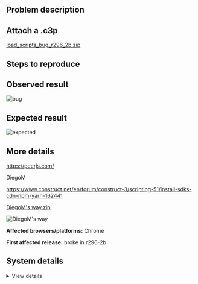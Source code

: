 ## Problem description



## Attach a .c3p

[load_scripts_bug_r296_2b.zip](https://github.com/WilsonPercival/WilsonPercival/files/8801635/load_scripts_bug_r296_2b.zip)

## Steps to reproduce



## Observed result

![bug](https://user-images.githubusercontent.com/91274932/171083655-26d36af4-81af-495c-9829-f38dd3c35bd5.png)

## Expected result

![expected](https://user-images.githubusercontent.com/91274932/171083803-dbf4ca15-85f2-434f-b887-73a5ebfd1b37.png)

## More details

https://peerjs.com/

DiegoM

https://www.construct.net/en/forum/construct-3/scripting-51/install-sdks-cdn-npm-yarn-162441

[DiegoM's way.zip](https://github.com/WilsonPercival/WilsonPercival/files/8801621/DiegoM.s.way.zip)

![DiegoM's way](https://user-images.githubusercontent.com/91274932/171083292-71f06d48-40c8-4052-881a-f83c114f3461.png)

**Affected browsers/platforms:** Chrome

**First affected release:** broke in r296-2b

## System details

<details><summary>View details</summary>

Platform information
Product: Construct 3 r296.2 (beta)
Browser: Chrome 101.0.4951.67
Browser engine: Chromium
Context: browser
Operating system: Windows NT 0.1.0
Device type: desktop
Device pixel ratio: 1
Logical CPU cores: 2
Approx. device memory: 4 GB
User agent: Mozilla/5.0 (Windows NT 6.1; Win64; x64) AppleWebKit/537.36 (KHTML, like Gecko) Chrome/101.0.4951.67 Safari/537.36
Language setting: en-US

Local storage
Storage quota (approx): 59 gb
Storage usage (approx): 93 mb (0.2%)
Persistant storage: No

Browser support notes
This list contains missing features that are not required, but could improve performance or user experience if supported.

UI effects are disabled in settings.
WebGL 2+ is not supported. Rendering quality and features may be affected.
WebGL information
Version string: WebGL 1.0 (OpenGL ES 2.0 Chromium)
Numeric version: 1
Supports NPOT textures: partial
Supports GPU profiling: no
Supports highp precision: yes
Vendor: Google Inc. (Intel)
Renderer: ANGLE (Intel, Intel(R) HD Graphics Direct3D9Ex vs_3_0 ps_3_0, igdumdim64.dll)
Major performance caveat: no
Maximum texture size: 8192
Point size range: 1 to 256
Extensions:

ANGLE_instanced_arrays
EXT_blend_minmax
EXT_color_buffer_half_float
EXT_float_blend
EXT_frag_depth
EXT_shader_texture_lod
EXT_texture_filter_anisotropic
WEBKIT_EXT_texture_filter_anisotropic
EXT_sRGB
KHR_parallel_shader_compile
OES_element_index_uint
OES_standard_derivatives
OES_texture_float
OES_texture_float_linear
OES_texture_half_float
OES_texture_half_float_linear
OES_vertex_array_object
WEBGL_color_buffer_float
WEBGL_compressed_texture_s3tc
WEBKIT_WEBGL_compressed_texture_s3tc
WEBGL_compressed_texture_s3tc_srgb
WEBGL_debug_renderer_info
WEBGL_debug_shaders
WEBGL_depth_texture
WEBKIT_WEBGL_depth_texture
WEBGL_lose_context
WEBKIT_WEBGL_lose_context
WEBGL_multi_draw
Audio information
System sample rate: 48000 Hz
Output channels: 2
Output interpretation: speakers
Supported decode formats:

WebM Opus (audio/webm; codecs=opus)
Ogg Opus (audio/ogg; codecs=opus)
WebM Vorbis (audio/webm; codecs=vorbis)
Ogg Vorbis (audio/ogg; codecs=vorbis)
MPEG-4 AAC (audio/mp4; codecs=mp4a.40.5)
MP3 (audio/mpeg)
FLAC (audio/flac)
PCM WAV (audio/wav; codecs=1)
Supported encode formats:

WebM Opus (audio/webm; codecs=opus)
Video information
Supported decode formats:

WebM AV1 (video/webm; codecs=av01.0.00M.08)
MP4 AV1 (video/mp4; codecs=av01.0.00M.08)
WebM VP9 (video/webm; codecs=vp9)
WebM VP8 (video/webm; codecs=vp8)
Ogg Theora (video/ogg; codecs=theora)
H.264 (video/mp4; codecs=avc1.42E01E)
Supported encode formats:

WebM VP9 (video/webm; codecs=vp9)
WebM VP8 (video/webm; codecs=vp8)

</details>
